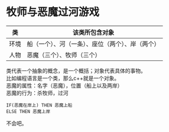 # 牧师与恶魔过河游戏

|类 | 该类所包含对象 |
|------|------|
|环境|船（一个）、河（一条）、座位（两个）、岸（两个）
人物|恶魔（三个）、牧师（三个）

类代表一个抽象的概念，是一个概括；对象代表具体的事物。  
比如编程语言是一个类，那么c++就是一个对象。  
恶魔的属性：名字（恶魔），位置（船上以及两岸）  
恶魔的行为：杀牧师，过河  
```
IF(恶魔在岸上) THEN 恶魔上船
ELSE THEN 恶魔上岸  
```
不会吧。